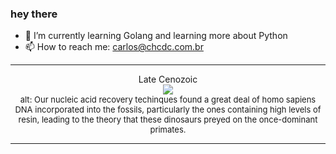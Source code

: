 ### hey there 

- :seedling: I’m currently learning Golang and learning more about Python
- :mailbox: How to reach me: carlos@chcdc.com.br


---


<!-- xkcd -->
<p align="center">Late Cenozoic</br><img src=https://imgs.xkcd.com/comics/late_cenozoic.png></br><font size =2>alt: Our nucleic acid recovery techinques found a great deal of homo sapiens DNA incorporated into the fossils, particularly the ones containing high levels of resin, leading to the theory that these dinosaurs preyed on the once-dominant primates.</br></font></p></table></p> 


<!-- xkcd -->
---
